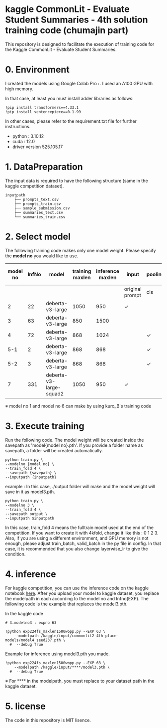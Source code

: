 # kaggle CommonLit - Evaluate Student Summaries - 4th solution training code (chumajin part) 
This repository is designed to facilitate the execution of training code for the Kaggle CommonLit - Evaluate Student Summaries.

# 0. Environment

I created the models using Google Colab Pro+. I used an A100 GPU with high memory.

In that case, at least you must install adder libraries as follows:
~~~
!pip install transformers==4.33.1
!pip install sentencepiece==0.1.99
~~~

In other cases, please refer to the requirement.txt file for further instructions.

* python : 3.10.12
* cuda : 12.0
* driver version 525.105.17


# 1. DataPreparation

The input data is required to have the following structure (same in the kaggle competition dataset).

~~~
inputpath
    ├── prompts_text.csv
    ├── prompts_train.csv
    ├── sample_submission.csv
    ├── summaries_text.csv
    └── summaries_train.csv
~~~

# 2. Select model

The following training code makes only one model weight. Please specify the **model no** you would like to use.

| model no | InfNo | model                   | training<br/>maxlen | inference maxlen | input           | pooling |           |      | 2nd loss | preprocess | cv of 4kfold earlystop |
|---------|-------|-------------------------|---------------------|------------------|-----------------|---------|-----------|------|----------|------------|------------------------|
|         |       |                         |                     |                  | original prompt | cls     | attention | mean |          |            |                        |
| 2       | 22    | deberta-v3-large        | 1050                | 950              | ✓               |         | ✓         |      |          |            | 0.4855                 |
| 3       | 63    | deberta-v3-large        | 850                 | 1500             |                 |         |           | ✓    |          |            | 0.4984                 |
| 4       | 72    | deberta-v3-large        | 868                 | 1024             |                 | ✓       |           |      | Arcface  | ✓          | 0.4919                 |
| 5-1     | 2     | deberta-v3-large        | 868                 | 868              |                 | ✓       |           |      |          |            | 0.4880                 |
| 5-2     | 3     | deberta-v3-large        | 868                 | 868              |                 | ✓       |           |      |          |            | 0.4979                 |
| 7       | 331   | deberta-v3-large-squad2 | 1050                | 950              | ✓               |         | ✓         |      |          |            | 0.4993                 |

※ model no 1 and model no 6 can make by using kuro_B's training code


# 3. Execute training

Run the following code. The model weight will be created inside the savepath as 'model{model no}.pth'. If you provide a folder name as savepath, a folder will be created automatically.  


~~~
python train.py \
--modelno {model no} \
--train_fold 4 \
--savepath {savepath} \
--inputpath {inputpath}
~~~

example :
In this case, ./output folder will make and the model weight will save in it as model3.pth.

~~~
python train.py \
--modelno 3 \
--train_fold 4 \
--savepath output \
--inputpath $inputpath
~~~

In this case, train_fold 4 means the fulltrain model used at the end of the competition. If you want to create it with 4kfold, change it like this : 0 1 2 3. Also, if you are using a different environment, and GPU memory is not enough, please adjust train_batch, valid_batch in the py file in config. In that case, it is recommended that you also change layerwise_lr to give the condition.

# 4. inference

For kaggle competition, you can use the inference code on the kaggle notebook [here](https://www.kaggle.com/code/chumajin/commonlit2-4th-place-inference). After you upload your model to kaggle dataset, you replace the modelpath in each according to the model no and Infno(EXP).
The following code is the example that replaces the model3.pth.

In the kaggle code

~~~
# 3.modelno3 : expno 63
~~~

~~~
!python exp224fs_maxlen1500wopp.py --EXP 63 \
    --modelpath /kaggle/input/commonlit2-4th-place-models/model4_seed237.pth \
  #  --debug True
~~~

Example for inference using model3.pth you made.
~~~
!python exp224fs_maxlen1500wopp.py --EXP 63 \
    --modelpath /kaggle/input/****/model3.pth \
  #  --debug True
~~~

※ For **** in the modelpath, you must replace to your dataset path in the kaggle dataset.

# 5. license

The code in this repository is MIT lisence.






